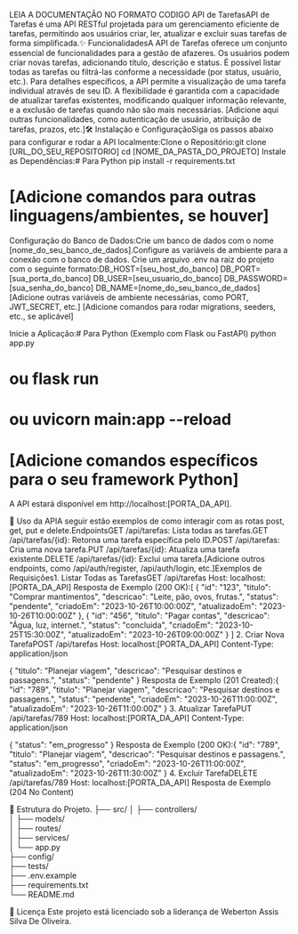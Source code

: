 LEIA A DOCUMENTAÇÂO NO FORMATO CODIGO API de TarefasAPI de Tarefas é uma API RESTful projetada para um gerenciamento eficiente de tarefas, permitindo aos usuários criar, ler, atualizar e excluir suas tarefas de forma simplificada.✨ FuncionalidadesA API de Tarefas oferece um conjunto essencial de funcionalidades para a gestão de afazeres. Os usuários podem criar novas tarefas, adicionando título, descrição e status. É possível listar todas as tarefas ou filtrá-las conforme a necessidade (por status, usuário, etc.). Para detalhes específicos, a API permite a visualização de uma tarefa individual através de seu ID. A flexibilidade é garantida com a capacidade de atualizar tarefas existentes, modificando qualquer informação relevante, e a exclusão de tarefas quando não são mais necessárias. [Adicione aqui outras funcionalidades, como autenticação de usuário, atribuição de tarefas, prazos, etc.]🛠️ Instalação e ConfiguraçãoSiga os passos abaixo para configurar e rodar a API localmente:Clone o Repositório:git clone [URL_DO_SEU_REPOSITORIO]
cd [NOME_DA_PASTA_DO_PROJETO]
Instale as Dependências:# Para Python
pip install -r requirements.txt

# [Adicione comandos para outras linguagens/ambientes, se houver]
Configuração do Banco de Dados:Crie um banco de dados com o nome [nome_do_seu_banco_de_dados].Configure as variáveis de ambiente para a conexão com o banco de dados. Crie um arquivo .env na raiz do projeto com o seguinte formato:DB_HOST=[seu_host_do_banco]
DB_PORT=[sua_porta_do_banco]
DB_USER=[seu_usuario_do_banco]
DB_PASSWORD=[sua_senha_do_banco]
DB_NAME=[nome_do_seu_banco_de_dados]
[Adicione outras variáveis de ambiente necessárias, como PORT, JWT_SECRET, etc.]
[Adicione comandos para rodar migrations, seeders, etc., se aplicável]

Inicie a Aplicação:# Para Python (Exemplo com Flask ou FastAPI)
python app.py
# ou flask run
# ou uvicorn main:app --reload

# [Adicione comandos específicos para o seu framework Python]
A API estará disponível em http://localhost:[PORTA_DA_API].

📖 Uso da APIA seguir estão exemplos de como interagir com as rotas post, get, put e delete.EndpointsGET /api/tarefas: Lista todas as tarefas.GET /api/tarefas/{id}: Retorna uma tarefa específica pelo ID.POST /api/tarefas: Cria uma nova tarefa.PUT /api/tarefas/{id}: Atualiza uma tarefa existente.DELETE /api/tarefas/{id}: Exclui uma tarefa.[Adicione outros endpoints, como /api/auth/register, /api/auth/login, etc.]Exemplos de Requisições1. Listar Todas as TarefasGET /api/tarefas
Host: localhost:[PORTA_DA_API]
Resposta de Exemplo (200 OK):[
  {
    "id": "123",
    "titulo": "Comprar mantimentos",
    "descricao": "Leite, pão, ovos, frutas.",
    "status": "pendente",
    "criadoEm": "2023-10-26T10:00:00Z",
    "atualizadoEm": "2023-10-26T10:00:00Z"
  },
  {
    "id": "456",
    "titulo": "Pagar contas",
    "descricao": "Água, luz, internet.",
    "status": "concluida",
    "criadoEm": "2023-10-25T15:30:00Z",
    "atualizadoEm": "2023-10-26T09:00:00Z"
  }
]
2. Criar Nova TarefaPOST /api/tarefas
Host: localhost:[PORTA_DA_API]
Content-Type: application/json

{
  "titulo": "Planejar viagem",
  "descricao": "Pesquisar destinos e passagens.",
  "status": "pendente"
}
Resposta de Exemplo (201 Created):{
  "id": "789",
  "titulo": "Planejar viagem",
  "descricao": "Pesquisar destinos e passagens.",
  "status": "pendente",
  "criadoEm": "2023-10-26T11:00:00Z",
  "atualizadoEm": "2023-10-26T11:00:00Z"
}
3. Atualizar TarefaPUT /api/tarefas/789
Host: localhost:[PORTA_DA_API]
Content-Type: application/json

{
  "status": "em_progresso"
}
Resposta de Exemplo (200 OK):{
  "id": "789",
  "titulo": "Planejar viagem",
  "descricao": "Pesquisar destinos e passagens.",
  "status": "em_progresso",
  "criadoEm": "2023-10-26T11:00:00Z",
  "atualizadoEm": "2023-10-26T11:30:00Z"
}
4. Excluir TarefaDELETE /api/tarefas/789
Host: localhost:[PORTA_DA_API]
Resposta de Exemplo (204 No Content)

📂 Estrutura do Projeto.
├── src/
│   ├── controllers/    
│   ├── models/       
│   ├── routes/         
│   ├── services/  
│   └── app.py        
├── config/         
├── tests/            
├── .env.example  
├── requirements.txt  
└── README.md          

📄 Licença
Este projeto está licenciado sob a liderança de Weberton Assis Silva De Oliveira.
